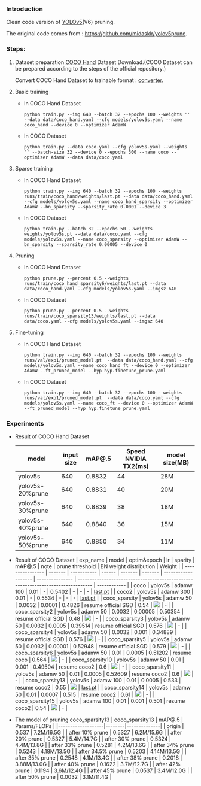 ### Introduction
Clean code version of [YOLOv5](https://github.com/ultralytics/yolov5/)(V6) pruning.

The original code comes from : https://github.com/midasklr/yolov5prune.

### Steps:
1. Dataset preparation
    [COCO Hand](http://www.robots.ox.ac.uk/~vgg/data/hands/downloads/hand_dataset.tar.gz) Dataset Download.(COCO Dataset can be prepared according to the steps of the official repository.)

    Convert COCO Hand Dataset to trainable format : [converter](https://github.com/ZJU-lishuang/yolov5-v4/blob/main/data/converter.py).
    
2. Basic training
    - In COCO Hand Dataset
        ```shell
        python train.py --img 640 --batch 32 --epochs 100 --weights '' --data data/coco_hand.yaml --cfg models/yolov5s.yaml --name coco_hand --device 0 --optimizer AdamW
        ```
    - In COCO Dataset
        ```shell
        python train.py --data coco.yaml --cfg yolov5s.yaml --weights '' --batch-size 32 --device 0 --epochs 300 --name coco --optimizer AdamW --data data/coco.yaml
        ```
3. Sparse training
    - In COCO Hand Dataset
        ```shell
        python train.py --img 640 --batch 32 --epochs 100 --weights runs/train/coco_hand/weights/last.pt --data data/coco_hand.yaml --cfg models/yolov5s.yaml --name coco_hand_sparsity --optimizer AdamW --bn_sparsity --sparsity_rate 0.0001 --device 3
        ```
    - In COCO Dataset
        ```shell
        python train.py --batch 32 --epochs 50 --weights weights/yolov5s.pt --data data/coco.yaml --cfg models/yolov5s.yaml --name coco_sparsity --optimizer AdamW --bn_sparsity --sparsity_rate 0.00005 --device 0
        ```

4. Pruning
    - In COCO Hand Dataset
        ```shell
        python prune.py --percent 0.5 --weights runs/train/coco_hand_sparsity6/weights/last.pt --data data/coco_hand.yaml --cfg models/yolov5s.yaml --imgsz 640
        ```
    - In COCO Dataset
        ```shell
        python prune.py --percent 0.5 --weights runs/train/coco_sparsity13/weights/last.pt --data data/coco.yaml --cfg models/yolov5s.yaml --imgsz 640
        ```

5. Fine-tuning
    - In COCO Hand Dataset
        ```shell
        python train.py --img 640 --batch 32 --epochs 100 --weights runs/val/exp1/pruned_model.pt  --data data/coco_hand.yaml --cfg models/yolov5s.yaml --name coco_hand_ft --device 0 --optimizer AdamW --ft_pruned_model --hyp hyp.finetune_prune.yaml
        ```
    - In COCO Dataset
        ```shell
        python train.py --img 640 --batch 32 --epochs 100 --weights runs/val/exp1/pruned_model.pt  --data data/coco.yaml --cfg models/yolov5s.yaml --name coco_ft --device 0 --optimizer AdamW --ft_pruned_model --hyp hyp.finetune_prune.yaml
        ```
### Experiments
- Result of COCO Hand Dataset

    | model             | input size | mAP@.5       | Speed NVIDIA TX2(ms) | model size(MB) |
    | ----------------- | ---- | ------------ | ---------------- | -------------------- |
    | yolov5s           | 640  | 0.8832 | 44                                | 28M
    | yolov5s-20%prune  | 640  | 0.8831  | 40                                   | 20M
    | yolov5s-30%prune  | 640  | 0.8839  | 38                             |18M
    | yolov5s-40%prune  | 640  | 0.8840  | 36                             |15M
    | yolov5s-50%prune  | 640  | 0.8850 | 34                            | 11M
- Result of COCO Dataset
    | exp\_name        | model   | optim&epoch | lr     | sparity | mAP@.5  | note                | prune threshold | BN weight distribution                                                           | Weight |
    | ---------------- | ------- | ----------- | ------ | ------- | ------- | ------------------- | --------------- | -------------------------------------------------------------------------------- | ------------ |
    | coco             | yolov5s | adamw 100   | 0.01   | \-      | 0.5402  | \-                  | \-              | \-                                                                               | [last.pt](https://drive.google.com/drive/folders/11ww0rpmDXR6UUOoK0ej32TKF_Dr57_BC?usp=sharing)   |
    | coco2            | yolov5s | adamw 300   | 0.01   | \-      | 0.5534  | \-                  | \-              | \-                                                                               | [last.pt](https://drive.google.com/drive/folders/1BNx7mUvw3eVcrLi16PtHGBJcw2IUgsSP?usp=sharing)   |
    | coco\_sparsity   | yolov5s | adamw 50    | 0.0032 | 0.0001  | 0.4826  | resume official SGD | 0.54            | ![](https://docimg8.docs.qq.com/image/37lM2bxXOohzeYLQzhsU0g.png?w=1322&h=826/)  | \-           |
    | coco\_sparsity2  | yolov5s | adamw 50    | 0.0032 | 0.00005 | 0.50354 | resume official SGD | 0.48            | ![](https://docimg8.docs.qq.com/image/fsUuusfnXh0QqNIzBsQorA.png?w=1342&h=822/)  | \-           |
    | coco\_sparsity3  | yolov5s | adamw 50    | 0.0032 | 0.0005  | 0.39514 | resume official SGD | 0.576           | ![](https://docimg10.docs.qq.com/image/56lYy7Ig1U9aKtv3JoaVuw.png?w=1330&h=864/) | \-           |
    | coco\_sparsity4  | yolov5s | adamw 50    | 0.0032 | 0.001   | 0.34889 | resume official SGD | 0.576           | ![](https://docimg2.docs.qq.com/image/PoOcEBkq8k5yAHHuLMTX2w.png?w=1292&h=852/)  | \-           |
    | coco\_sparsity5  | yolov5s | adamw 50    | 0.0032 | 0.00001 | 0.52948 | resume official SGD | 0.579           | ![](https://docimg7.docs.qq.com/image/8sQYKDSEny6fE1-aD-i1PA.png?w=1308&h=842/)  | \-           |
    | coco\_sparsity6  | yolov5s | adamw 50    | 0.01   | 0.0005  | 0.51202 | resume coco         | 0.564           | ![](https://docimg2.docs.qq.com/image/mi5sH-NIcOfhCA5UvblkGQ.png?w=1314&h=758/)  | \-           |
    | coco\_sparsity10 | yolov5s | adamw 50    | 0.01   | 0.001   | 0.49504 | resume coco2        | 0.6             | ![](https://docimg10.docs.qq.com/image/IHpHc5QDZlH4qvX8C14-Uw.png?w=1326&h=826/) | \-           |
    | coco\_sparsity11 | yolov5s | adamw 50    | 0.01   | 0.0005  | 0.52609 | resume coco2        | 0.6             | ![](https://docimg8.docs.qq.com/image/txnqJ5L1PjO96e2DvMPuFQ.png?w=1320&h=826/)  | \-           |
    | coco\_sparsity13 | yolov5s | adamw 100   | 0.01   | 0.0005  | 0.533   | resume coco2        | 0.55            | ![](https://docimg2.docs.qq.com/image/Y0eW6Fg3GxQDNT0pUcHqZw.png?w=1314&h=768/)  | [last.pt](https://drive.google.com/drive/folders/13OLCG6qjtFfo-umV-hFdjkT7n32N5JTH?usp=sharing)           |
    | coco\_sparsity14 | yolov5s | adamw 50    | 0.01   | 0.0007  | 0.515   | resume coco2        | 0.61            | ![](https://docimg7.docs.qq.com/image/uI9OFouJavwCSGAK8kk8vg.png?w=1312&h=782/)  | \-           |
    | coco\_sparsity15 | yolov5s | adamw 100   | 0.01   | 0.001   | 0.501   | resume coco2        | 0.54            | ![](https://docimg4.docs.qq.com/image/wyGMs5I4U_8vsXQLgG6LJg.png?w=1304&h=820/)  | \-           |

- The model of pruning coco_sparsity13
    | coco_sparsity13   | mAP@.5 | Params/FLOPs |
    |-------------------|--------|--------------|
    | origin            | 0.537  | 7.2M/16.5G   |
    | after 10% prune   | 0.5327 | 6.2M/15.6G   |
    | after 20% prune   | 0.5327 | 5.4M/14.7G   |
    | after 30% prune   | 0.5324 | 4.4M/13.8G   |
    | after 33% prune   | 0.5281 | 4.2M/13.6G   |
    | after 34% prune   | 0.5243 | 4.18M/13.5G  |
    | after 34.5% prune | 0.5203 | 4.14M/13.5G  |
    | after 35% prune   | 0.2548 | 4.1M/13.4G   |
    | after 38% prune   | 0.2018 | 3.88M/13.0G  |
    | after 40% prune   | 0.1622 | 3.7M/12.7G   |
    | after 42% prune   | 0.1194 | 3.6M/12.4G   |
    | after 45% prune   | 0.0537 | 3.4M/12.0G   |
    | after 50% prune   | 0.0032 | 3.1M/11.4G   |
